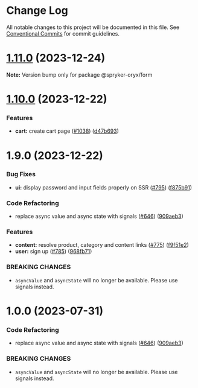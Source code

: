 # Change Log

All notable changes to this project will be documented in this file.
See [Conventional Commits](https://conventionalcommits.org) for commit guidelines.

# [1.11.0](https://github.com/spryker/oryx/compare/lib@1.10.0...lib@1.11.0) (2023-12-24)

**Note:** Version bump only for package @spryker-oryx/form





# [1.10.0](https://github.com/spryker/oryx/compare/lib@1.9.0...lib@1.10.0) (2023-12-22)


### Features

* **cart:** create cart page ([#1038](https://github.com/spryker/oryx/issues/1038)) ([d47b693](https://github.com/spryker/oryx/commit/d47b693b90b2c88a8f0a7d0d8977780167c565d7))





# 1.9.0 (2023-12-22)


### Bug Fixes

* **ui:** display password and input fields properly on SSR ([#795](https://github.com/spryker/oryx/issues/795)) ([f875b91](https://github.com/spryker/oryx/commit/f875b9110e5cd086525299ffd6d9cc71c4daed62))


### Code Refactoring

* replace async value and async state with signals ([#646](https://github.com/spryker/oryx/issues/646)) ([909aeb3](https://github.com/spryker/oryx/commit/909aeb3e1d1a42129841b1ed5e09c0b0b245532f))


### Features

* **content:** resolve product, category and content links ([#775](https://github.com/spryker/oryx/issues/775)) ([f9f51e2](https://github.com/spryker/oryx/commit/f9f51e220cbf4a03ec2111d1789cc8be22b3ff3e))
* **user:** sign up ([#785](https://github.com/spryker/oryx/issues/785)) ([968fb71](https://github.com/spryker/oryx/commit/968fb71212001efdb54737371c6c344936edaacf))


### BREAKING CHANGES

* `asyncValue` and `asyncState` will no longer be
available. Please use signals instead.


[HRZ-3328]:
https://spryker.atlassian.net/browse/HRZ-3328?atlOrigin=eyJpIjoiNWRkNTljNzYxNjVmNDY3MDlhMDU5Y2ZhYzA5YTRkZjUiLCJwIjoiZ2l0aHViLWNvbS1KU1cifQ





# 1.0.0 (2023-07-31)


### Code Refactoring

* replace async value and async state with signals ([#646](https://github.com/spryker/oryx/issues/646)) ([909aeb3](https://github.com/spryker/oryx/commit/909aeb3e1d1a42129841b1ed5e09c0b0b245532f))


### BREAKING CHANGES

* `asyncValue` and `asyncState` will no longer be
available. Please use signals instead.


[HRZ-3328]:
https://spryker.atlassian.net/browse/HRZ-3328?atlOrigin=eyJpIjoiNWRkNTljNzYxNjVmNDY3MDlhMDU5Y2ZhYzA5YTRkZjUiLCJwIjoiZ2l0aHViLWNvbS1KU1cifQ
